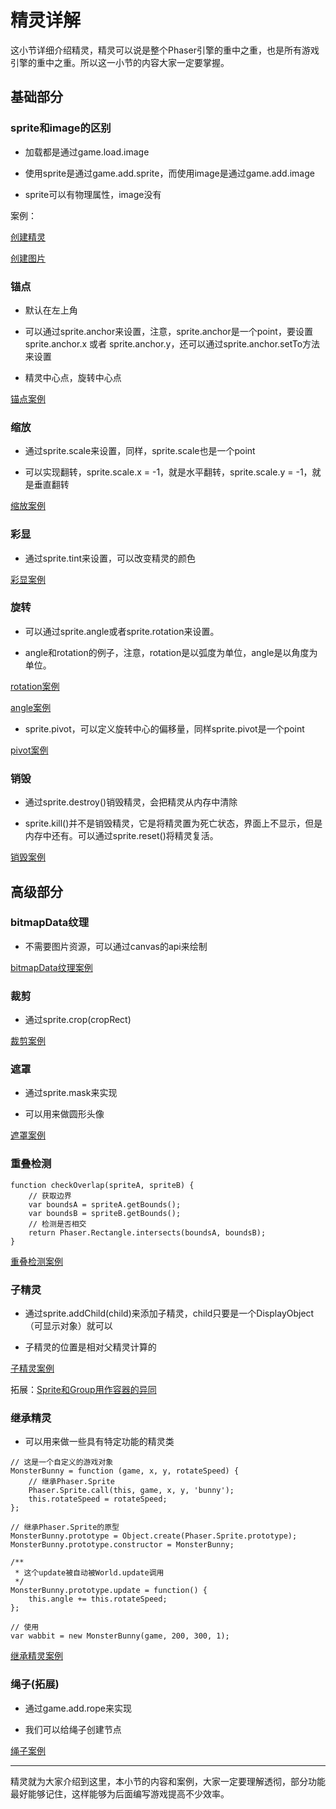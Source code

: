 # 精灵详解

这小节详细介绍精灵，精灵可以说是整个Phaser引擎的重中之重，也是所有游戏引擎的重中之重。所以这一小节的内容大家一定要掌握。

## 基础部分

### sprite和image的区别

* 加载都是通过game.load.image

* 使用sprite是通过game.add.sprite，而使用image是通过game.add.image

* sprite可以有物理属性，image没有

案例：

[创建精灵](https://www.phaser-china.com/example-detail-484.html)

[创建图片](https://www.phaser-china.com/example-detail-485.html)

### 锚点

* 默认在左上角

* 可以通过sprite.anchor来设置，注意，sprite.anchor是一个point，要设置sprite.anchor.x 或者 sprite.anchor.y，还可以通过sprite.anchor.setTo方法来设置

* 精灵中心点，旋转中心点

[锚点案例](https://www.phaser-china.com/example-detail-487.html)

### 缩放

* 通过sprite.scale来设置，同样，sprite.scale也是一个point

* 可以实现翻转，sprite.scale.x = -1，就是水平翻转，sprite.scale.y = -1，就是垂直翻转

[缩放案例](https://www.phaser-china.com/example-detail-505.html)

### 彩显

* 通过sprite.tint来设置，可以改变精灵的颜色

[彩显案例](https://www.phaser-china.com/example-detail-509.html)

### 旋转

* 可以通过sprite.angle或者sprite.rotation来设置。

* angle和rotation的例子，注意，rotation是以弧度为单位，angle是以角度为单位。

[rotation案例](https://www.phaser-china.com/example-detail-487.html)

[angle案例](https://www.phaser-china.com/example-detail-508.html)

* sprite.pivot，可以定义旋转中心的偏移量，同样sprite.pivot是一个point

[pivot案例](https://www.phaser-china.com/example-detail-501.html)

### 销毁

* 通过sprite.destroy()销毁精灵，会把精灵从内存中清除

* sprite.kill()并不是销毁精灵，它是将精灵置为死亡状态，界面上不显示，但是内存中还有。可以通过sprite.reset()将精灵复活。

[销毁案例](https://www.phaser-china.com/example-detail-490.html)

## 高级部分

### bitmapData纹理

* 不需要图片资源，可以通过canvas的api来绘制

[bitmapData纹理案例](https://www.phaser-china.com/example-detail-507.html)

### 裁剪

* 通过sprite.crop(cropRect)

[裁剪案例](https://www.phaser-china.com/example-detail-491.html)

### 遮罩

* 通过sprite.mask来实现

* 可以用来做圆形头像

[遮罩案例](https://www.phaser-china.com/example-detail-496.html)

### 重叠检测

```
function checkOverlap(spriteA, spriteB) {
    // 获取边界
    var boundsA = spriteA.getBounds();
    var boundsB = spriteB.getBounds();
    // 检测是否相交
    return Phaser.Rectangle.intersects(boundsA, boundsB);
}

```

[重叠检测案例](https://www.phaser-china.com/example-detail-500.html)

### 子精灵

* 通过sprite.addChild(child)来添加子精灵，child只要是一个DisplayObject（可显示对象）就可以

* 子精灵的位置是相对父精灵计算的

[子精灵案例](https://www.phaser-china.com/example-detail-488.html)

拓展：[Sprite和Group用作容器的异同](http://club.phaser-china.com/topic/59b0b4f8484a53dd723f4267)

### 继承精灵

* 可以用来做一些具有特定功能的精灵类

```
// 这是一个自定义的游戏对象
MonsterBunny = function (game, x, y, rotateSpeed) {
    // 继承Phaser.Sprite
    Phaser.Sprite.call(this, game, x, y, 'bunny');
    this.rotateSpeed = rotateSpeed;
};

// 继承Phaser.Sprite的原型
MonsterBunny.prototype = Object.create(Phaser.Sprite.prototype);
MonsterBunny.prototype.constructor = MonsterBunny;

/**
 * 这个update被自动被World.update调用
 */
MonsterBunny.prototype.update = function() {
    this.angle += this.rotateSpeed;
};

// 使用
var wabbit = new MonsterBunny(game, 200, 300, 1);

```

[继承精灵案例](https://www.phaser-china.com/example-detail-492.html)

### 绳子(拓展)

* 通过game.add.rope来实现

* 我们可以给绳子创建节点

[绳子案例](https://www.phaser-china.com/example-detail-502.html)

***

精灵就为大家介绍到这里，本小节的内容和案例，大家一定要理解透彻，部分功能最好能够记住，这样能够为后面编写游戏提高不少效率。















